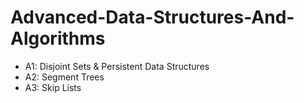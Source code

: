 # Advanced-Data-Structures-And-Algorithms

* A1: Disjoint Sets & Persistent Data Structures
* A2: Segment Trees
* A3: Skip Lists 
